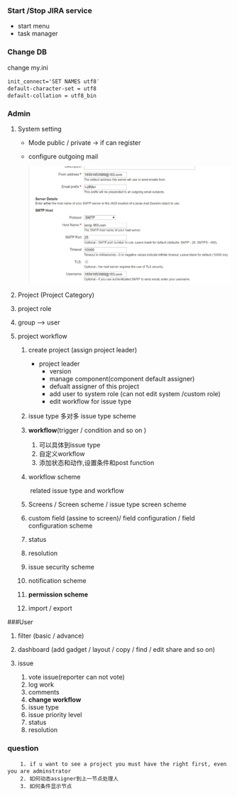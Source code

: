 ### Start /Stop JIRA service

- start menu
- task manager

### Change DB

change my.ini

```
init_connect='SET NAMES utf8′
default-character-set = utf8
default-collation = utf8_bin
```

### Admin

1. System setting

   - Mode      public / private  -> if can register

   - configure outgoing mail

     ![](.\images\jira-email.jpg)

2. Project (Project Category)

3. project role

4. group --> user

5. project workflow

   1. create project (assign project leader)
      - project leader
        - version
        - manage component(component default assigner)
        - defualt assigner of this project
        - add user to system role (can not edit system /custom role)
        - edit workflow for issue type

   2. issue type  多对多   issue type scheme

   3. **workflow**(trigger / condition and so on )

      1. 可以具体到issue type
      2. 自定义workflow
      3. 添加状态和动作,设置条件和post function

   4. workflow scheme

      ​      related issue type and workflow

   5. Screens  / Screen scheme  / issue type screen scheme

   6. custom field (assine to screen)/ field configuration / field configuration scheme

   7. status

   8. resolution

   9. issue security scheme

   10. notification scheme

   11. **permission scheme**

   12. import / export



###User

1. filter (basic / advance)

2. dashboard (add gadget / layout / copy / find / edit share and so on)

3. issue
   1. vote issue(reporter can not vote)
   2. log work
   3. comments
   4. **change workflow**
   5. issue type
   6. issue priority level
   7. status
   8. resolution

### question

       	1. if u want to see a project you must have the right first, even you are adminstrator
       	2. 如何动态assigner到上一节点处理人
       	3. 如何条件显示节点
